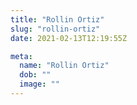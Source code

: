```yaml
---
title: "Rollin Ortiz"
slug: "rollin-ortiz"
date: 2021-02-13T12:19:55Z

meta:
  name: "Rollin Ortiz"
  dob: ""
  image: ""
---
```


